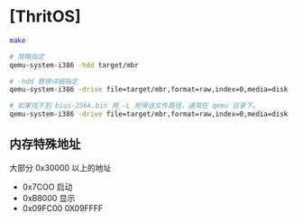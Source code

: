 # [ThritOS]

```sh
make
```

```sh
# 简略指定
qemu-system-i386 -hdd target/mbr

# -hdd 替换详细指定
qemu-system-i386 -drive file=target/mbr,format=raw,index=0,media=disk

# 如果找不到 bios-256k.bin 用 -L 附带该文件路径，通常在 qemu 目录下。
qemu-system-i386 -drive file=target/mbr,format=raw,index=0,media=disk -L E:\qemu
```

## 内存特殊地址

大部分 0x30000 以上的地址

- 0x7COO 启动
- 0xB8000 显示
- 0x09FC00 0X09FFFF
